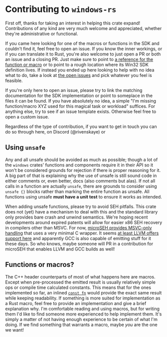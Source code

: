# Contributing to `windows-rs`

First off, thanks for taking an interest in helping this crate expand! Contributions of any kind are very much welcome and appreciated, whether they're administrative or functional.

If you came here looking for one of the macros or functions in the SDK and couldn't find it, feel free to open an issue. If you know the inner workings, or if you can translate it to Rust, you're also welcome to just open a PR or both an issue and a closing PR. Just make sure to point to [a reference for the function or macro](https://learn.microsoft.com/en-us/windows/win32) or to point to a rough location where its Win32 SDK definition lives.
If instead you ended up here looking to help with no idea what to do, take a look at [the open issues](https://github.com/RivenSkaye/windows-rs-ext/issues/) and pick whatever you feel is feasible.

If you're only here to open an issue, please try to link the matching documentation for the SDK implementation or point to someplace in the files it can be found. If you have absolutely no idea, a simple "I'm missing function/macro XYZ used for this magical task or workload" suffices. For anything else, try to see if an issue template exists. Otherwise feel free to open a custom issue.

Regardless of the type of contribution, if you want to get in touch you can do so through here, on Discord (@rivenskaye) or 

## Using `unsafe`

Any and all unsafe should be avoided as much as possible; though a lot of the `windows` crates' functions and components require it in their API so it won't be considered grounds for rejection if there is proper reasoning for it. A big part of that is explaining why the use of unsafe is still sound code in either comments or, even better, docs (also comments but alas). If not all calls in a function are actually `unsafe`, there are grounds to consider using `unsafe {}` blocks rather than marking the entire function as unsafe. All functions using unsafe **must have a unit test** to ensure it works as intended.

When adding unsafe functions, please try to avoid SEH pitfalls. This crate does not (yet) have a mechanism to deal with this and the standard library only provides bare crash and unwind semantics. We're hoping recent developments around expired patents will allow for easier x86 SEH recovery in compilers other than MSVC. For now, [microSEH provides MSVC-only handling](https://github.com/sonodima/microseh) that uses a very minimal C wrapper. It seems [at least LLVM offers support here](https://llvm.org/docs/ExceptionHandling.html#exception-handling-using-the-windows-runtime) and apparently GCC is also capable of emitting stuff for it these days. So who knows, maybe someone will PR in a contribution for microSEH that enables LLVM and GCC builds as well!

## Functions or macros?

The C++ header counterparts of most of what happens here are macros. Except when pre-processed the emitted result is usually relatively simple ops or compile time calculated constants. This means that for the ones implemented so far, an inlined [`const fn`](https://doc.rust-lang.org/reference/const_eval.html#const-functions) would provide the exact same result while keeping readability. If something is more suited for implementation as a Rust macro, feel free to provide an implementation and give a brief explanation why. I'm comfortable reading and using macros, but for writing them I'd like to find someone more experienced to help implement them. It's simply a matter of not having enough experience to be certain of what I'm doing. If we find something that warrants a macro, maybe *you* are the one we want!
